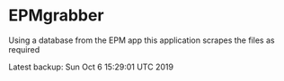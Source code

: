 # EPMgrabber
Using a database from the EPM app this application scrapes the files as required


Latest backup: Sun Oct 6 15:29:01 UTC 2019

